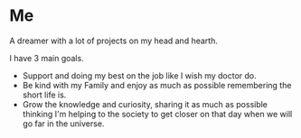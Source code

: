 # Me

A dreamer with a lot of projects on my head and hearth.

I have 3 main goals. 

- Support and doing my best on the job like I wish my doctor do.
- Be kind with my Family and enjoy as much as possible remembering the short life is.
- Grow the knowledge and curiosity,
  sharing it as much as possible thinking I'm helping to the society to get closer on that day when we will go far in the universe.
